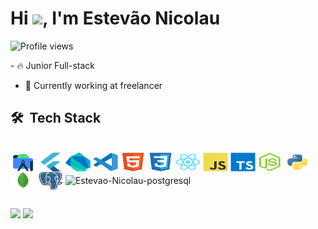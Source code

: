 <h1 align="left">Hi <img src="https://raw.githubusercontent.com/kaueMarques/kaueMarques/master/hi.gif" width="30px">, I'm Estevão Nicolau</h1>
<p align="left"> <img src="https://komarev.com/ghpvc/?username=Estevao-Nicolau&color=yellow" alt="Profile views" /> </p>
- 🔥 Junior Full-stack  

- 🔭 Currently working at freelancer 

## 🛠 &nbsp;Tech Stack
<div style="display: inline_block"><br>
 <img align="center" alt="Estevao-Nicolau-androidstudio" height="30" width="40" src="https://raw.githubusercontent.com/devicons/devicon/master/icons/androidstudio/androidstudio-original.svg">
 <img align="center" alt="Estevao-Nicolau-Flutter" height="30" width="40" src="https://raw.githubusercontent.com/devicons/devicon/master/icons/flutter/flutter-original.svg">
 <img align="center" alt="Estevao-Nicolau-Dart" height="30" width="40" src="https://raw.githubusercontent.com/devicons/devicon/master/icons/dart/dart-original.svg">
 <img align="center" alt="Estevao-Nicolau-vscode" height="30" width="40" src="https://raw.githubusercontent.com/devicons/devicon/master/icons/vscode/vscode-original.svg">
  <img align="center" alt="Estevao-Nicolau-HTML" height="30" width="40" src="https://raw.githubusercontent.com/devicons/devicon/master/icons/html5/html5-original.svg">
  <img align="center" alt="Estevao-Nicolau-CSS" height="30" width="40" src="https://raw.githubusercontent.com/devicons/devicon/master/icons/css3/css3-original.svg">
 <img align="center" alt="Estevao-Nicolau-react" height="30" width="40" src="https://raw.githubusercontent.com/devicons/devicon/master/icons/react/react-original.svg">
  <img align="center" alt="Estevao-Nicolau-Javascript" height="30" width="40" src="https://raw.githubusercontent.com/devicons/devicon/master/icons/javascript/javascript-original.svg">
 <img align="center" alt="Estevao-Nicolau-typescript" height="30" width="40" src="https://raw.githubusercontent.com/devicons/devicon/master/icons/typescript/typescript-original.svg">
  <img align="center" alt="Estevao-Nicolau-nodejs" height="30" width="40" src="https://raw.githubusercontent.com/devicons/devicon/master/icons/nodejs/nodejs-original.svg">
  <img align="center" alt="Estevao-Nicolau-Python" height="30" width="40" src="https://raw.githubusercontent.com/devicons/devicon/master/icons/python/python-original.svg">
 <img align="center" alt="Estevao-Nicolau-mongodb" height="30" width="40" src="https://raw.githubusercontent.com/devicons/devicon/master/icons/mongodb/mongodb-original.svg">
 <img align="center" alt="Estevao-Nicolau-postgresql" height="30" width="40" src="https://raw.githubusercontent.com/devicons/devicon/master/icons/postgresql/postgresql-original.svg">
 <img align="center" alt="Estevao-Nicolau-postgresql" height="30" width="40" src="https://cdn.jsdelivr.net/gh/devicons/devicon/icons/firebase/firebase-plain-wordmark.svg" />
</div>
  
  ##
 
<div>
  <a href = "mailto:estevao_nicolau@hotmail.com"><img src="https://img.shields.io/badge/Microsoft_Outlook-0078D4?style=for-the-badge&logo=microsoft-outlook&logoColor=white" target="_blank"></a>
  <a href="https://www.linkedin.com/in/estevão-nicolau-79856742/" target="_blank"><img src="https://img.shields.io/badge/-LinkedIn-%230077B5?style=for-the-badge&logo=linkedin&logoColor=white" target="_blank"></a> 
  
</div>
